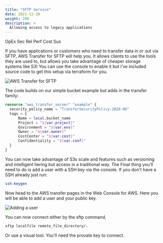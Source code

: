 ```yaml
---
title: "SFTP Service"
date: 2021-12-30
weight: 200
description: >
  Allowing access to legacy applications 
---
```

<span class=opex-off>OpEx</span>
<span class=sec-sec>Sec</span>
<span class=rel-off>Rel</span>
<span class=perf-on>Perf</span>
<span class=cost-off>Cost</span>
<span class=sus-off>Sus</span>

If you have applications or customers who need to transfer data in or out via SFTP, AWS Transfer for SFTP will help you. It allows clients to use the tools they are used to, but allows you take advantage of cheaper storage systems like S3! You can use the console to enable it but I've included source code to get this setup via terraform for you.

![AWS Transfer for SFTP](../sftp0.png "AWS Transfer for SFTP")

The code builds on our simple bucket example but adds in the transfer family:

```terraform
resource "aws_transfer_server" "example" {
  security_policy_name = "TransferSecurityPolicy-2020-06"
  tags = {
      Name = local.bucket_name
      Project = "${var.project}"
      Environment = "${var.env}"
      Owner = "${var.owner}"
      CostCenter = "${var.cost}"
      Confidentiality = "${var.conf}"
  }
}
```

You can now take advantage of S3s scale and features such as versioning and intelligent tiering but access in a traditional way. The Final thing you'll need to do is add a user with a SSH key via the console. If you don't have a SSH already just run:

```bash
ssh-keygen
```

Now head to the AWS transfer pages in the Web Console for AWS. Here you will be able to add a user and your public key.

![Adding a user](../sftp1.png "Adding a user")

You can now connect either by the sftp command,

```bash
sftp localfile remote_file_directory/.
```

Or use a visual tool. You'll need the provate key to connect.
